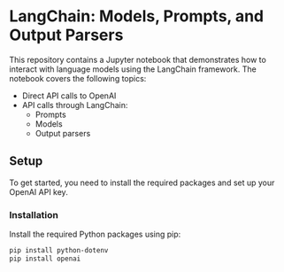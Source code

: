 # LangChain: Models, Prompts, and Output Parsers

This repository contains a Jupyter notebook that demonstrates how to interact with language models using the LangChain framework. The notebook covers the following topics:

- Direct API calls to OpenAI
- API calls through LangChain:
  - Prompts
  - Models
  - Output parsers

## Setup

To get started, you need to install the required packages and set up your OpenAI API key.

### Installation

Install the required Python packages using pip:

```bash
pip install python-dotenv
pip install openai
